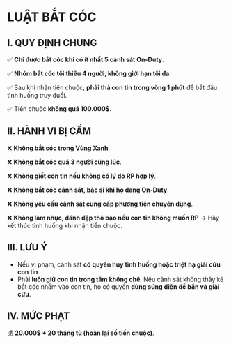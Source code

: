 
# **LUẬT BẮT CÓC**  

## I. QUY ĐỊNH CHUNG

✅ **Chỉ được bắt cóc khi có ít nhất 5 cảnh sát On-Duty**.

✅ **Nhóm bắt cóc tối thiểu 4 người, không giới hạn tối đa**.

✅ Sau khi nhận tiền chuộc, **phải thả con tin trong vòng 1 phút** để bắt đầu tình huống truy đuổi.

✅ Tiền chuộc **không quá 100.000$**.

## II. HÀNH VI BỊ CẤM

❌ **Không bắt cóc trong Vùng Xanh**.

❌ **Không bắt cóc quá 3 người cùng lúc**.

❌ **Không giết con tin nếu không có lý do RP hợp lý**.

❌ **Không bắt cóc cảnh sát, bác sĩ khi họ đang On-Duty**.

❌ **Không yêu cầu cảnh sát cung cấp phương tiện chuyên dụng**.

❌ **Không làm nhục, đánh đập thô bạo nếu con tin không muốn RP** → Hãy kết thúc tình huống khi nhận tiền chuộc.

## III. LƯU Ý

- Nếu vi phạm, cảnh sát **có quyền hủy tình huống hoặc triệt hạ giải cứu con tin**.
- Phải **luôn giữ con tin trong tầm khống chế**. Nếu cảnh sát không thấy kẻ bắt cóc nhắm vào con tin, họ có quyền **dùng súng điện để bắn và giải cứu**.

## IV. MỨC PHẠT

💰 **20.000$ + 20 tháng tù (hoàn lại số tiền chuộc)**.
